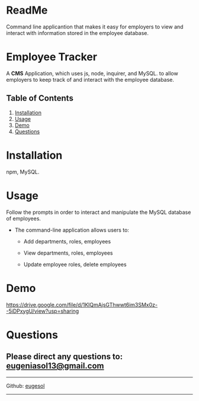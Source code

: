 
# ReadMe

Command line applicantion that makes it easy for employers to view and interact with information stored in the employee database. 

# Employee Tracker
A **C****M****S** Application, which uses js, node, inquirer, and MySQL. to allow employers to keep track of and interact with the employee database.

    
## Table of Contents
    
1. [Installation](#installation)
2. [Usage](#usage)
3. [Demo](#demo)
4. [Questions](#questions)

    
# Installation
npm, MySQL.

# Usage
Follow the prompts in order to interact and manipulate the MySQL database of employees.

* The command-line application allows users to:

  * Add departments, roles, employees

  * View departments, roles, employees

  * Update employee roles, delete employees

# Demo
https://drive.google.com/file/d/1KlQmAjsGThwwt6im3SMx0z--5iDPxygU/view?usp=sharing

# Questions
Please direct any questions to: eugeniasol13@gmail.com
---
---
Github: [eugesol](https://github.com/eugesol)

---